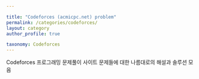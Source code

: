 ```yaml
---

title: "Codeforces (acmicpc.net) problem"  
permalink: /categories/codeforces/  
layout: category  
author_profile: true

taxonomy: Codeforces
---
```


Codeforces 프로그래밍 문제풀이 사이트 문제들에 대한 나름대로의 해설과 솔루션 모음
